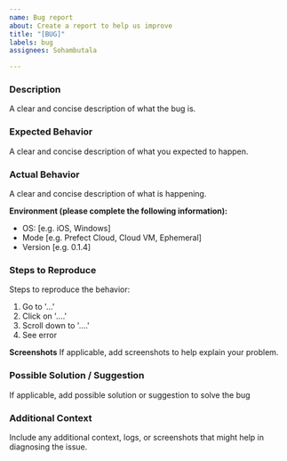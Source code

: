 ```yaml
---
name: Bug report
about: Create a report to help us improve
title: "[BUG]"
labels: bug
assignees: Sohambutala

---
```


### Description
A clear and concise description of what the bug is.

### Expected Behavior
A clear and concise description of what you expected to happen.

### Actual Behavior
A clear and concise description of what is happening.

**Environment (please complete the following information):**
 - OS: [e.g. iOS, Windows]
 - Mode [e.g. Prefect Cloud, Cloud VM, Ephemeral]
 - Version [e.g. 0.1.4]

### Steps to Reproduce
Steps to reproduce the behavior:
1. Go to '...'
2. Click on '....'
3. Scroll down to '....'
4. See error

**Screenshots**
If applicable, add screenshots to help explain your problem.

### Possible Solution / Suggestion
If applicable, add possible solution or suggestion to solve the bug

### Additional Context
Include any additional context, logs, or screenshots that might help in diagnosing the issue.
